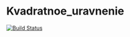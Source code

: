 # Kvadratnoe_uravnenie
[![Build Status](https://travis-ci.org/Artem42rus/Kvadratnoe_uravnenie.svg?branch=master)](https://travis-ci.org/Artem42rus/Kvadratnoe_uravnenie)
